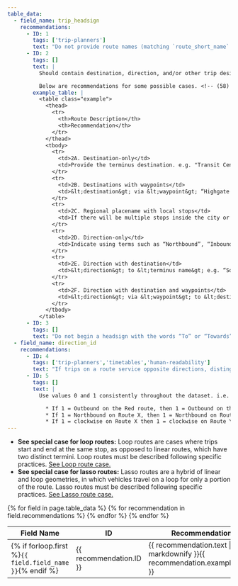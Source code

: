 ```yaml
---
table_data:
  - field_name: trip_headsign
    recommendations:
      - ID: 1
        tags: ['trip-planners']
        text: "Do not provide route names (matching `route_short_name` and `route_long_name`) in the `trip_headsign` or `stop_headsign` fields. <!-- (98) -->"
      - ID: 2
        tags: []
        text: |
          Should contain destination, direction, and/or other trip designation text shown on the headsign of the vehicle which may be used to distinguish amongst trips in a route. Consistency with direction information shown on the vehicle is the primary and overriding goal for determining headsigns supplied in GTFS datasets. Other information should be included only if it does not compromise this primary goal. If headsigns change during a trip, override `trip_headsign` with `stop_times.stop_headsign`.

          Below are recommendations for some possible cases. <!-- (58) -->
        example_table: |
          <table class="example">
            <thead>
              <tr>
                <th>Route Description</th>
                <th>Recommendation</th>
              </tr>
            </thead>
            <tbody>
              <tr>
                <td>2A. Destination-only</td>
                <td>Provide the terminus destination. e.g. "Transit Center", “Portland City Center”, or “Jantzen Beach” <!-- (58A) --> </td>
              </tr>
              <tr>
                <td>2B. Destinations with waypoints</td>
                <td>&lt;destination&gt; via &lt;waypoint&gt; “Highgate via Charing Cross”. If waypoint(s) are removed from the headsign show to passengers after the vehicle passes those waypoints, use <code>stop_times.stop_headsign</code> to set an updated headsign. <!-- (58B) --> </td>
              </tr>
              <tr>
                <td>2C. Regional placename with local stops</td>
                <td>If there will be multiple stops inside the city or borough of destination, use <code>stop_times.stop_headsign</code> once reaching the destination city. <!-- (58C) --> </td>
              </tr>
              <tr>
                <td>2D. Direction-only</td>
                <td>Indicate using terms such as “Northbound”, “Inbound”, “Clockwise,” or similar directions. <!-- (58D) --></td>
              </tr>
              <tr>
                <td>2E. Direction with destination</td>
                <td>&lt;direction&gt; to &lt;terminus name&gt; e.g. “Southbound to San Jose” <!-- (58E) --></td>
              </tr>
              <tr>
                <td>2F. Direction with destination and waypoints</td>
                <td>&lt;direction&gt; via &lt;waypoint&gt; to &lt;destination&gt; (“Northbound via Charing Cross to Highgate”). <!-- (58F) --></td>
              </tr>
            </tbody>
          </table>
      - ID: 3
        tags: []
        text: "Do not begin a headsign with the words “To” or “Towards”."
  - field_name: direction_id
    recommendations:
      - ID: 4
        tags: ['trip-planners','timetables','human-readability']
        text: "If trips on a route service opposite directions, distinguish these groups of trips with the `direction_id` field, using values 0 and 1. <!-- (64) -->"
      - ID: 5
        tags: []
        text: |
          Use values 0 and 1 consistently throughout the dataset. i.e. <!-- (65) -->

            * If 1 = Outbound on the Red route, then 1 = Outbound on the Green route
            * If 1 = Northbound on Route X, then 1 = Northbound on Route Y
            * If 1 = clockwise on Route X then 1 = clockwise on Route Y
---
```


* __See special case for loop routes:__ Loop routes are cases where trips start and end at the same stop, as opposed to linear routes, which have two distinct termini. Loop routes must be described following specific practices. [See Loop route case.](/best-practices/#loop-routes)
* __See special case for lasso routes:__ Lasso routes are a hybrid of linear and loop geometries, in which vehicles travel on a loop for only a portion of the route. Lasso routes must be described following specific practices. [See Lasso route case.](/best-practices/#lasso-routes)

<table class="recommendation">
  <thead>
    <tr>
      <th>Field Name</th>
      <th>ID</th>
      <th>Recommendation</th>
    </tr>
  </thead>
  <tbody>
    {% for field in page.table_data %}
      {% for recommendation in field.recommendations %}
    <tr id="{{ page.slug }}_{{ recommendation.ID }}" class="anchor-row{% if forloop.first %} field-row{% endif %}{% for tag in recommendation.tags %} {{ tag }}{% endfor %}">
      <td>{% if forloop.first %}<code>{{ field.field_name }}</code>{% endif %}</td>
      <td>{{ recommendation.ID }}</td>
      <td>{{ recommendation.text | markdownify }}{{ recommendation.example_table }}</td>
    </tr>
      {% endfor %}
    {% endfor %}
  </tbody>
</table>
